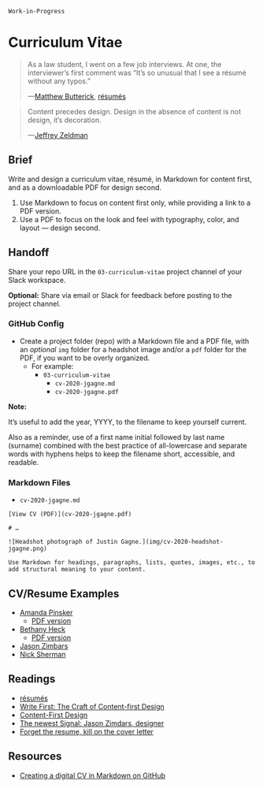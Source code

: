 `Work-in-Progress`

# Curriculum Vitae

> As a law student, I went on a few job interviews. At one, the interviewer’s first comment was “It’s so unusual that I see a résumé without any typos.”
>
>—[Matthew Butterick](https://practicaltypography.com), [résumés](https://practicaltypography.com/resumes.html)

> Content precedes design. Design in the absence of content is not design, it’s decoration.
>
>—[Jeffrey Zeldman](https://twitter.com/zeldman/status/804159148?lang=en)

## Brief

Write and design a curriculum vitae, résumé, in Markdown for content first, and as a downloadable PDF for design second.

1. Use Markdown to focus on content first only, while providing a link to a PDF version.
2. Use a PDF to focus on the look and feel with typography, color, and layout — design second.

## Handoff

Share your repo URL in the `03-curriculum-vitae` project channel of your Slack workspace.

**Optional:** Share via email or Slack for feedback before posting to the project channel.

### GitHub Config

- Create a project folder (repo) with a Markdown file and a PDF file, with an *optional* `img` folder for a headshot image and/or a `pdf` folder for the PDF, if you want to be overly organized.
  - For example:
    - `03-curriculum-vitae`
      - `cv-2020-jgagne.md`
      - `cv-2020-jgagne.pdf`

**Note:**

It’s useful to add the year, YYYY, to the filename to keep yourself current.

Also as a reminder, use of a first name initial followed by last name (surname) combined with the best practice of all-lowercase and separate words with hyphens helps to keep the filename short, accessible, and readable.

### Markdown Files

- `cv-2020-jgagne.md`

```
[View CV (PDF)](cv-2020-jgagne.pdf)

# …

![Headshot photograph of Justin Gagne.](img/cv-2020-headshot-jgagne.png)

Use Markdown for headings, paragraphs, lists, quotes, images, etc., to add structural meaning to your content.

```

## CV/Resume Examples

- [Amanda Pinsker](https://amandapinsker.com)
  - [PDF version](https://amandapinsker.com/pinsker-resume-2020.pdf)
- [Bethany Heck](https://heckhouse.com/about/)
  - [PDF version](https://www.dropbox.com/s/r765mszd44pdgbq/BethanyHeckresume.pdf)
- [Jason Zimbars](http://jasonzimdars.com/resume.html)
- [Nick Sherman](https://nicksherman.com)

## Readings

- [résumés](https://practicaltypography.com/resumes.html)
- [Write First: The Craft of Content-first Design](https://medium.com/google-design/write-first-the-craft-of-content-first-design-d9460d567947)
- [Content-First Design](https://alistapart.com/blog/post/content-first-design/)
- [The newest Signal: Jason Zimdars, designer](https://signalvnoise.com/posts/1726-the-newest-signal-jason-zimdars-designer)
- [Forget the resume, kill on the cover letter](https://signalvnoise.com/posts/1748-forget-the-resume-kill-on-the-cover-letter)

## Resources

- [Creating a digital CV in Markdown on GitHub](https://workwithcarolyn.com/blog/digital-cv-guide)

